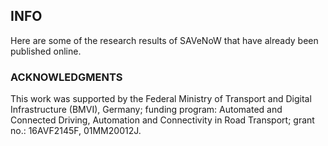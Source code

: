 ## INFO

Here are some of the research results of SAVeNoW that have already been published online.


### ACKNOWLEDGMENTS
This work was supported by the Federal Ministry of Transport and Digital Infrastructure (BMVI), Germany; funding program: Automated and Connected Driving, Automation and Connectivity in Road Transport; grant no.: 16AVF2145F, 01MM20012J.
